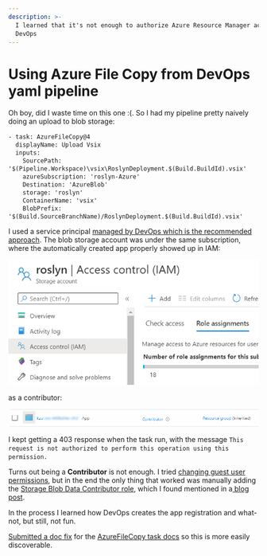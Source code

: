 ```yaml
---
description: >-
  I learned that it's not enough to authorize Azure Resource Manager access from
  DevOps
---
```


# Using Azure File Copy from DevOps yaml pipeline

Oh boy, did I waste time on this one :(. So I had my pipeline pretty naively doing an upload to blob storage:

```
- task: AzureFileCopy@4
  displayName: Upload Vsix
  inputs:
    SourcePath: '$(Pipeline.Workspace)\vsix\RoslynDeployment.$(Build.BuildId).vsix'
    azureSubscription: 'roslyn-Azure'
    Destination: 'AzureBlob'
    storage: 'roslyn'
    ContainerName: 'vsix'
    BlobPrefix: '$(Build.SourceBranchName)/RoslynDeployment.$(Build.BuildId).vsix'
```

I used a service principal [managed by DevOps which is the recommended approach](https://docs.microsoft.com/en-us/azure/devops/pipelines/library/connect-to-azure?view=azure-devops#create-an-azure-resource-manager-service-connection-using-automated-security). The blob storage account was under the same subscription, where the automatically created app properly showed up in IAM:

![Access control (IAM) pane for storage account](<../.gitbook/assets/azure-storage-iam (1).png>)

as a contributor:

![DevOps-managed app as contributor to the storage account](<../.gitbook/assets/azure-storage-contributor (1).png>)

I kept getting a 403 response when the task run, with the message `This request is not authorized to perform this operation using this permission.`

Turns out being a **Contributor** is not enough. I tried [changing guest user permissions](https://docs.microsoft.com/en-us/azure/devops/pipelines/release/azure-rm-endpoint?view=azure-devops#insufficient-privileges-to-complete-the-operation), but in the end the only thing that worked was manually adding the [Storage Blob Data Contributor role](https://github.com/MicrosoftDocs/azure-docs/issues/36454), which I found mentioned in a[ blog post](https://www.catrina.me/azcopy-403-error/).

In the process I learned how DevOps creates the app registration and what-not, but still, not fun.

[Submitted a doc fix](https://github.com/MicrosoftDocs/azure-devops-docs/pull/8622) for the [AzureFileCopy task docs](https://docs.microsoft.com/en-us/azure/devops/pipelines/tasks/deploy/azure-file-copy-version3?view=azure-devops) so this is more easily discoverable.
